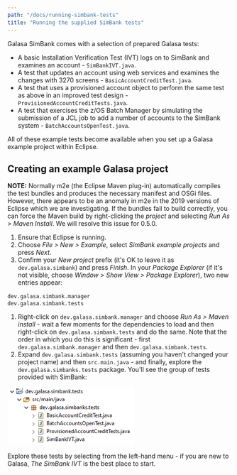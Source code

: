 ```yaml
---
path: "/docs/running-simbank-tests"
title: "Running the supplied SimBank tests"
---
```

Galasa SimBank comes with a selection of prepared Galasa tests:

- A basic Installation Verification Test (IVT) logs on to SimBank and examines an account - `SimBankIVT.java`.
- A test that updates an account using web services and examines the changes with 3270 screens - `BasicAccountCreditTest.java`.
- A test that uses a provisioned account object to perform the same test as above in an improved test design - `ProvisionedAccountCreditTests.java`.
- A test that exercises the z/OS Batch Manager by simulating the submission of a JCL job to add a number of accounts to the SimBank system - `BatchAccountsOpenTest.java`.

All of these example tests become available when you set up a Galasa example project within Eclipse.

## Creating an example Galasa project

<b>NOTE:</b> Normally m2e (the Eclipse Maven plug-in) automatically compiles the test bundles and produces the necessary manifest and OSGi files. However, there appears to be an anomaly in m2e in the 2019 versions of Eclipse which we are investigating.   If the bundles fail to build correctly, you can force the Maven build by right-clicking the *project* and selecting *Run As > Maven Install*.  We will resolve this issue for 0.5.0.

1. Ensure that Eclipse is running.
1. Choose *File > New > Example*, select *SimBank example projects* and press *Next*.
1. Confirm your *New project* prefix (it's OK to leave it as `dev.galasa.simbank`) and press *Finish*. In your *Package Explorer* (if it's not visible, choose *Window > Show View > Package Explorer*), two new entries appear:
```
dev.galasa.simbank.manager
dev.galasa.simbank.tests 
```
1. Right-click on `dev.galasa.simbank.manager` and choose *Run As > Maven install* - wait a few moments for the dependencies to load and then right-click on `dev.galasa.simbank.tests` and do the same. Note that the order in which you do this is significant - first `dev.galasa.simbank.manager` and then `dev.galasa.simbank.tests`.
1. Expand `dev.galasa.simbank.tests` (assuming you haven't changed your project name) and then `src.main.java` - and finally, explore the `dev.galasa.simbanks.tests` package. You'll see the group of tests provided with SimBank:

![SimBank tests](./provided-tests.png)

Explore these tests by selecting from the left-hand menu - if you are new to Galasa, *The SimBank IVT* is the best place to start.
